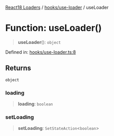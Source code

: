 [React18 Loaders](../modules.md) / [hooks/use-loader](../modules/hooks_use-loader.md) / useLoader

# Function: useLoader()

> **useLoader**(): `object`

Defined in: [hooks/use-loader.ts:8](https://github.com/react18-tools/turborepo-template/blob/4ddbc8f1bc17ba0b17cf827b4dbb508da704727f/lib/src/hooks/use-loader.ts#L8)

## Returns

`object`

### loading

> **loading**: `boolean`

### setLoading

> **setLoading**: `SetStateAction`\<`boolean`\>

